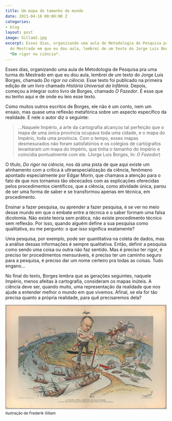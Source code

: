 ```yaml
---
title: Um mapa do tamanho do mundo
date: 2021-04-16 00:00:00 Z
categories:
- blog
layout: post
image: Gillam2.jpg
excerpt: Esses dias, organizando uma aula de Metodologia de Pesquisa pra uma turma
  do Mestrado em que eu dou aula, lembrei de um texto do Jorge Luis Borges, chamado
  *Do rigor na ciência*.
---
```


Esses dias, organizando uma aula de Metodologia de Pesquisa pra uma turma do Mestrado em que eu dou aula, lembrei de um texto do Jorge Luis Borges, chamado *Do rigor na ciência*. Esse texto foi publicado na primeira edição de um livro chamado *História Universal da Infâmia*. Depois, começou a integrar outro livro de Borges, chamado *O Fazedor*. É esse que eu tenho aqui e de onde eu leio esse texto.

Como muitos outros escritos de Borges, ele não é um conto, nem um ensaio, mas quase uma reflexão metafórica sobre um aspecto específico da realidade. E nele o autor diz o seguinte:

> ...Naquele Império, a arte da cartografia alcançou tal perfeição que o mapa de uma única província ocupava toda uma cidade, e o mapa do Império, toda uma província. Com o tempo, esses mapas desmesurados não foram satisfatórios e os colégios de cartógrafos levantaram um mapa do Império, que tinha o tamanho do Império e coincidia pontualmente com ele. (Jorge Luis Borges, In: *O Fazedor*)

O título, *Do rigor na ciência*, nos dá uma pista de que aqui existe um alinhamento com a crítica à ultraespecialização da ciência, fenômeno apontado especialmente por Edgar Morin, que chamava a atenção para o fato de que nos tornamos tão obcecados com as explicações oferecidas pelos procedimentos científicos, que a ciência, como atividade única, parou de ser uma forma de saber e se transformou apenas em técnica, em procedimento.

Ensinar a fazer pesquisa, ou aprender a fazer pesquisa, é se ver no meio desse mundo em que o embate entre a técnica e o saber formam uma falsa dicotomia. Não existe teoria sem prática, não existe procedimento técnico sem reflexão. Por isso, quando alguém define a sua pesquisa como qualitativa, eu me pergunto: o que isso significa exatamente?

Uma pesquisa, por exemplo, pode ser quantitativa na coleta de dados, mas a análise dessas informações é sempre qualitativa. Então, definir a pesquisa como sendo uma coisa ou outra não faz sentido. Mas é preciso ter rigor, é preciso ter procedimentos mensuráveis, é preciso ter um caminho seguro para a pesquisa, é preciso dar um nome certeiro pra todas as coisas. Tudo engano...

No final do texto, Borges lembra que as gerações seguintes, naquele Império, menos afeitas à cartografia, consideram os mapas inúteis. A ciência deve ser, quando muito, uma representação da realidade que nos ajude a entender melhor o mundo em que vivemos. Afinal, se ela for tão precisa quanto a própria realidade, para quê precisaremos dela? 

<img src="/assets/images/Gillam2.jpg">
<small>Ilustração de Frederik Gillam</small>
